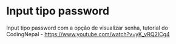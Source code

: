 # Input tipo password
Input tipo password com a opção de visualizar senha, tutorial do CodingNepal - https://www.youtube.com/watch?v=yK_vRQ2ICg4 
